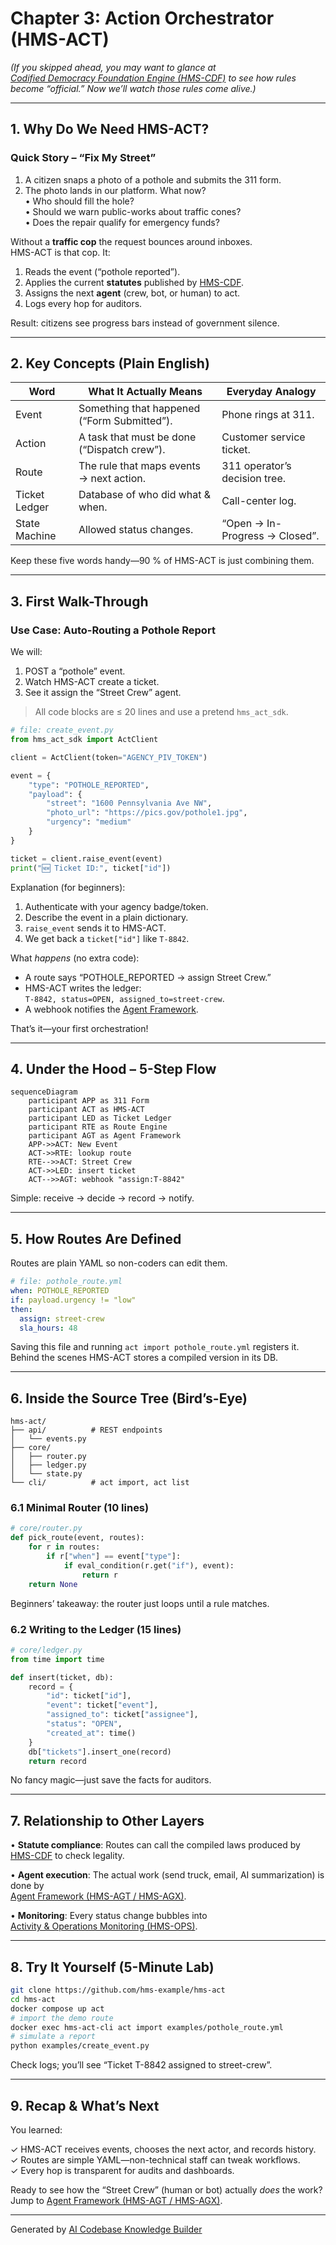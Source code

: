 # Chapter 3: Action Orchestrator (HMS-ACT)

*(If you skipped ahead, you may want to glance at  
[Codified Democracy Foundation Engine (HMS-CDF)](02_codified_democracy_foundation_engine__hms_cdf__.md) to see how rules become “official.” Now we’ll watch those rules come alive.)*

---

## 1. Why Do We Need HMS-ACT?

### Quick Story – “Fix My Street”

1. A citizen snaps a photo of a pothole and submits the 311 form.  
2. The photo lands in our platform. What now?  
   • Who should fill the hole?  
   • Should we warn public-works about traffic cones?  
   • Does the repair qualify for emergency funds?  

Without a **traffic cop** the request bounces around inboxes.  
HMS-ACT is that cop. It:

1. Reads the event (“pothole reported”).  
2. Applies the current **statutes** published by [HMS-CDF](02_codified_democracy_foundation_engine__hms_cdf__.md).  
3. Assigns the next **agent** (crew, bot, or human) to act.  
4. Logs every hop for auditors.

Result: citizens see progress bars instead of government silence.

---

## 2. Key Concepts (Plain English)

| Word | What It Actually Means | Everyday Analogy |
|------|------------------------|------------------|
| Event | Something that happened (“Form Submitted”). | Phone rings at 311. |
| Action | A task that must be done (“Dispatch crew”). | Customer service ticket. |
| Route | The rule that maps events → next action. | 311 operator’s decision tree. |
| Ticket Ledger | Database of who did what & when. | Call-center log. |
| State Machine | Allowed status changes. | “Open → In-Progress → Closed”. |

Keep these five words handy—90 % of HMS-ACT is just combining them.

---

## 3. First Walk-Through  
### Use Case: Auto-Routing a Pothole Report

We will:

1. POST a “pothole” event.  
2. Watch HMS-ACT create a ticket.  
3. See it assign the “Street Crew” agent.  

> All code blocks are ≤ 20 lines and use a pretend `hms_act_sdk`.

```python
# file: create_event.py
from hms_act_sdk import ActClient

client = ActClient(token="AGENCY_PIV_TOKEN")

event = {
    "type": "POTHOLE_REPORTED",
    "payload": {
        "street": "1600 Pennsylvania Ave NW",
        "photo_url": "https://pics.gov/pothole1.jpg",
        "urgency": "medium"
    }
}

ticket = client.raise_event(event)
print("🆕 Ticket ID:", ticket["id"])
```

Explanation (for beginners):

1. Authenticate with your agency badge/token.  
2. Describe the event in a plain dictionary.  
3. `raise_event` sends it to HMS-ACT.  
4. We get back a `ticket["id"]` like `T-8842`.

What *happens* (no extra code):

* A route says “POTHOLE_REPORTED → assign Street Crew.”  
* HMS-ACT writes the ledger:  
  `T-8842, status=OPEN, assigned_to=street-crew`.  
* A webhook notifies the [Agent Framework](04_agent_framework__hms_agt___hms_agx__.md).

That’s it—your first orchestration!

---

## 4. Under the Hood – 5-Step Flow

```mermaid
sequenceDiagram
    participant APP as 311 Form
    participant ACT as HMS-ACT
    participant LED as Ticket Ledger
    participant RTE as Route Engine
    participant AGT as Agent Framework
    APP->>ACT: New Event
    ACT->>RTE: lookup route
    RTE-->>ACT: Street Crew
    ACT->>LED: insert ticket
    ACT-->>AGT: webhook "assign:T-8842"
```

Simple: receive → decide → record → notify.

---

## 5. How Routes Are Defined

Routes are plain YAML so non-coders can edit them.

```yaml
# file: pothole_route.yml
when: POTHOLE_REPORTED
if: payload.urgency != "low"
then:
  assign: street-crew
  sla_hours: 48
```

Saving this file and running `act import pothole_route.yml` registers it.  
Behind the scenes HMS-ACT stores a compiled version in its DB.

---

## 6. Inside the Source Tree (Bird’s-Eye)

```
hms-act/
├── api/          # REST endpoints
│   └── events.py
├── core/
│   ├── router.py
│   ├── ledger.py
│   └── state.py
└── cli/          # act import, act list
```

### 6.1 Minimal Router (10 lines)

```python
# core/router.py
def pick_route(event, routes):
    for r in routes:
        if r["when"] == event["type"]:
            if eval_condition(r.get("if"), event):
                return r
    return None
```

Beginners’ takeaway: the router just loops until a rule matches.

### 6.2 Writing to the Ledger (15 lines)

```python
# core/ledger.py
from time import time

def insert(ticket, db):
    record = {
        "id": ticket["id"],
        "event": ticket["event"],
        "assigned_to": ticket["assignee"],
        "status": "OPEN",
        "created_at": time()
    }
    db["tickets"].insert_one(record)
    return record
```

No fancy magic—just save the facts for auditors.

---

## 7. Relationship to Other Layers

• **Statute compliance**: Routes can call the compiled laws produced by  
  [HMS-CDF](02_codified_democracy_foundation_engine__hms_cdf__.md) to check legality.  

• **Agent execution**: The actual work (send truck, email, AI summarization) is done by  
  [Agent Framework (HMS-AGT / HMS-AGX)](04_agent_framework__hms_agt___hms_agx__.md).  

• **Monitoring**: Every status change bubbles into  
  [Activity & Operations Monitoring (HMS-OPS)](12_activity___operations_monitoring__hms_ops___hms_oms__.md).

---

## 8. Try It Yourself (5-Minute Lab)

```bash
git clone https://github.com/hms-example/hms-act
cd hms-act
docker compose up act
# import the demo route
docker exec hms-act-cli act import examples/pothole_route.yml
# simulate a report
python examples/create_event.py
```

Check logs; you’ll see “Ticket T-8842 assigned to street-crew”.

---

## 9. Recap & What’s Next

You learned:

✓ HMS-ACT receives events, chooses the next actor, and records history.  
✓ Routes are simple YAML—non-technical staff can tweak workflows.  
✓ Every hop is transparent for audits and dashboards.

Ready to see how the “Street Crew” (human or bot) actually *does* the work?  
Jump to [Agent Framework (HMS-AGT / HMS-AGX)](04_agent_framework__hms_agt___hms_agx__.md).

---

Generated by [AI Codebase Knowledge Builder](https://github.com/The-Pocket/Tutorial-Codebase-Knowledge)